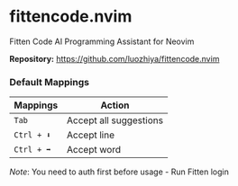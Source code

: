 # fittencode.nvim

Fitten Code AI Programming Assistant for Neovim

**Repository:** <https://github.com/luozhiya/fittencode.nvim>

### Default Mappings

| Mappings    | Action                 |
| ----------- | ---------------------- |
| `Tab`       | Accept all suggestions |
| `Ctrl + ⬇️` | Accept line            |
| `Ctrl + ➡️` | Accept word            |

_Note_: You need to auth first before usage - Run Fitten login <user> <password>

<!-- vim: set ft=markdown: -->